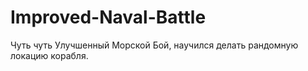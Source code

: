 # Improved-Naval-Battle
Чуть чуть Улучшенный Морской Бой,  научился делать рандомную локацию корабля. 
